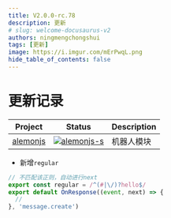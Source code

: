 ```yaml
---
title: V2.0.0-rc.78
description: 更新
# slug: welcome-docusaurus-v2
authors: ningmengchongshui
tags: [更新]
image: https://i.imgur.com/mErPwqL.png
hide_table_of_contents: false
---
```


# 更新记录

| Project    | Status                      | Description |
| ---------- | --------------------------- | ----------- |
| [alemonjs] | [![alemonjs-s]][alemonjs-p] | 机器人模块  |

[alemonjs]: https://github.com/alemonjs/core
[alemonjs-s]: https://img.shields.io/npm/v/alemonjs.svg
[alemonjs-p]: https://www.npmjs.com/package/alemonjs

- 新增`regular`

```ts title="src/apps/**/*/res.ts"
// 不匹配该正则，自动进行next
export const regular = /^(#|\/)?hello$/
export default OnResponse((event, next) => {
  //
}, 'message.create')
```
